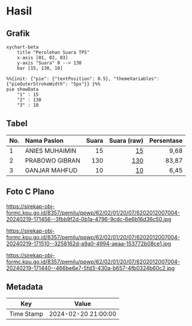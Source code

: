 # Hasil

## Grafik

```mermaid
xychart-beta
    title "Perolehan Suara TPS"
    x-axis [01, 02, 03]
    y-axis "Suara" 0 --> 130
    bar [15, 130, 10]
```

```mermaid
%%{init: {"pie": {"textPosition": 0.5}, "themeVariables": {"pieOuterStrokeWidth": "5px"}} }%%
pie showData
    "1" : 15
    "2" : 130
    "3" : 10
```

## Tabel

| No. | Nama Paslon    | Suara | Suara (raw) | Persentase |
|:--- |:-------------- | -----:| -----------:| ----------:|
| 1   | ANIES MUHAIMIN | 15    | [15][p-1]   | 9,68       |
| 2   | PRABOWO GIBRAN | 130   | [130][p-2]  | 83,87      |
| 3   | GANJAR MAHFUD  | 10    | [10][p-3]   | 6,45       |


[p-1]: https://github.com/gigit-pemilu/pemilu-2024-62-kalimantan-tengah/blob/main/pilpres/hitung-suara/sub/62-kalimantan-tengah/sub/02-kotawaringin-timur/sub/01-kota-besi/sub/2007-camba/sub/004-tps/sub/paslon-1.txt
[p-2]: https://github.com/gigit-pemilu/pemilu-2024-62-kalimantan-tengah/blob/main/pilpres/hitung-suara/sub/62-kalimantan-tengah/sub/02-kotawaringin-timur/sub/01-kota-besi/sub/2007-camba/sub/004-tps/sub/paslon-2.txt
[p-3]: https://github.com/gigit-pemilu/pemilu-2024-62-kalimantan-tengah/blob/main/pilpres/hitung-suara/sub/62-kalimantan-tengah/sub/02-kotawaringin-timur/sub/01-kota-besi/sub/2007-camba/sub/004-tps/sub/paslon-3.txt

## Foto C Plano

https://sirekap-obj-formc.kpu.go.id/8357/pemilu/ppwp/62/02/01/20/07/6202012007004-20240219-171456--3fbb9f2d-0b1a-4796-9cdc-6e6b16d36c50.jpg

https://sirekap-obj-formc.kpu.go.id/8357/pemilu/ppwp/62/02/01/20/07/6202012007004-20240219-171510--3258162d-a9a0-4994-aeaa-153772b08ce1.jpg

https://sirekap-obj-formc.kpu.go.id/8357/pemilu/ppwp/62/02/01/20/07/6202012007004-20240219-171440--466be6e7-5fd3-430a-b657-4fb0324b60c2.jpg


## Metadata

| Key        | Value               |
| ---------- | ------------------- |
| Time Stamp | 2024-02-20 21:00:00 |



